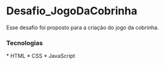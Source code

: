 # Desafio_JogoDaCobrinha

Esse desafio foi proposto para a criação do jogo da cobrinha. </br>


<h3>Tecnologias</h3>
* HTML
* CSS
* JavaScript